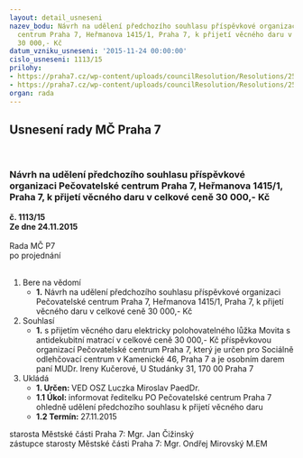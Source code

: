 ```yaml
---
layout: detail_usneseni
nazev_bodu: Návrh na udělení předchozího souhlasu příspěvkové organizaci Pečovatelské
  centrum Praha 7, Heřmanova 1415/1, Praha 7, k přijetí věcného daru v celkové ceně
  30 000,- Kč
datum_vzniku_usneseni: '2015-11-24 00:00:00'
cislo_usneseni: 1113/15
prilohy:
- https://praha7.cz/wp-content/uploads/councilResolution/Resolutions/25736/76-15-dz_k_p%c5%99ijet%c3%ad_v%c4%9bcn%c3%a9ho_daru.doc
- https://praha7.cz/wp-content/uploads/councilResolution/Resolutions/25736/76-15-p%c5%99ijet%c3%ad_v%c4%9bcn%c3%a9ho_daru.pdf
organ: rada
---
```

<div id="ucUsn_pList" class="usn">
	<span><h2>Usnesení rady MČ Praha 7 </h2>
<br></span><div class="standBody">
<span><h3>Návrh na udělení předchozího souhlasu příspěvkové organizaci Pečovatelské centrum Praha 7, Heřmanova 1415/1, Praha 7, k přijetí věcného daru v celkové ceně 30 000,- Kč</h3></span><div class="center">
		<strong>č. 1113/15</strong><br>
	</div>
<div class="center">
		<strong>Ze dne 24.11.2015</strong><br><br>
	</div>Rada MČ P7<br> po projednání<br><br><ol>
<li>Bere na vědomí<ul><li>
<strong>1.</strong> Návrh na udělení předchozího souhlasu příspěvkové organizaci Pečovatelské centrum Praha 7, Heřmanova 1415/1, Praha 7, k přijetí věcného daru v celkové ceně 30 000,- Kč  </li></ul>
</li>
<li>Souhlasí<ul><li>
<strong>1.</strong> s přijetím věcného daru elektricky polohovatelného lůžka Movita s antidekubitní matrací v celkové ceně 30 000,- Kč příspěvkovou organizací Pečovatelské centrum Praha 7, který je určen pro Sociálně odlehčovací centrum v Kamenické 46, Praha 7 a je osobním darem paní MUDr. Ireny Kučerové, U Studánky 31, 170 00 Praha 7             </li></ul>
</li>
<li>Ukládá<ul>
<li>
<strong>1. Určen: </strong>VED OSZ Luczka Miroslav PaedDr.</li>
<li>
<strong>1.1 Úkol: </strong>informovat ředitelku PO Pečovatelské centrum Praha 7 ohledně udělení předchozího souhlasu k přijetí věcného daru</li>
<li>
<strong>1.2 Termín: </strong>27.11.2015</li>
</ul>
</li>
</ol>starosta Městské části Praha 7: Mgr. Jan Čižinský<br>zástupce starosty Městské části Praha 7: Mgr. Ondřej Mirovský M.EM 
</div>
</div>